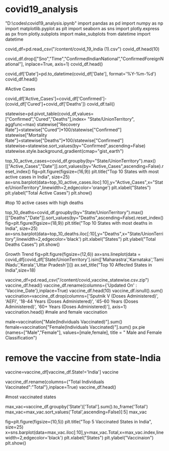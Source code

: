 # covid19_analysis
"D:\codes\covid19_analysis.ipynb"
import pandas as pd
import numpy as np
import matplotlib.pyplot as plt
import seaborn as sns
import plotly.express as px
from plotly.subplots import make_subplots
from datetime import datetime

covid_df=pd.read_csv("/content/covid_19_india (1).csv")
covid_df.head(10)

covid_df.drop(["Sno","Time","ConfirmedIndianNational","ConfirmedForeignNational"], inplace=True, axis=1)
covid_df.head()

covid_df['Date']=pd.to_datetime(covid_df['Date'], format='%Y-%m-%d')
covid_df.head()

#Active Cases

covid_df['Active_Cases']=covid_df['Confirmed']- (covid_df['Cured']+covid_df['Deaths'])
covid_df.tail()

statewise=pd.pivot_table(covid_df,values=["Confirmed","Cured","Deaths"],index= "State/UnionTerritory", aggfunc=max)
statewise["Recovery Rate"]=statewise["Cured"]*100/statewise["Confirmed"]
statewise["Mortality Rate"]=statewise["Deaths"]*100/statewise["Confirmed"]
statewise=statewise.sort_values(by="Confirmed",ascending=False)
statewise.style.background_gradient(cmap="gist_earth")

top_10_active_cases=covid_df.groupby(by="State/UnionTerritory").max()[["Active_Cases","Date"]].sort_values(by="Active_Cases",ascending=False).reset_index()
fig=plt.figure(figsize=(16,9))
plt.title("Top 10 States with most active cases in India", size=25)
ax=sns.barplot(data=top_10_active_cases.iloc[:10],y="Active_Cases",x="State/UnionTerritory",linewidth=2,edgecolor='orange')
plt.xlabel("States")
plt.ylabel("Total Active Cases")
plt.show()

#top 10 active cases with high deaths

top_10_deaths=covid_df.groupby(by="State/UnionTerritory").max()[["Deaths","Date"]].sort_values(by="Deaths",ascending=False).reset_index()
fig=plt.figure(figsize=(18,9))
plt.title("Top 10 States with most deaths in India", size=25)
ax=sns.barplot(data=top_10_deaths.iloc[:10],y="Deaths",x="State/UnionTerritory",linewidth=2,edgecolor='black')
plt.xlabel("States")
plt.ylabel("Total Deaths Cases")
plt.show()

 Growth Trend
fig=plt.figure(figsize=(12,6))
ax=sns.lineplot(data = covid_df[covid_df['State/UnionTerritory'].isin(['Maharastra','Karnataka','TamilNadu','Kerala','Uttar Pradesh'])])
ax.set_title("Top 10 Affected States in India",size=18)

vaccine_df=pd.read_csv("/content/covid_vaccine_statewise.csv.zip")
vaccine_df.head()
vaccine_df.rename(columns={'Updated On' : 'Vaccine_Date'},inplace=True)
vaccine_df.head(10)
vaccine_df.isnull().sum()
vaccination=vaccine_df.drop(columns=['Sputnik V (Doses Administered)', 'AEFI', '18-44 Years (Doses Administered)', '45-60 Years (Doses Administered)', '60+ Years (Doses Administered)'], axis=1)
vaccination.head()
#male and female vaccination

male=vaccination["Male(Individuals Vaccinated)"].sum()
female=vaccination["Female(Individuals Vaccinated)"].sum()
px.pie (names=["Male","Female"], values=[male,female], title = " Male and Female Classification")

# remove the vaccine from state-India

vaccine=vaccine_df[vaccine_df.State!='India']
vaccine

vaccine_df.rename(columns={"Total Individuals Vaccinated":"Total"},inplace=True)
vaccine_df.head()

 #most vaccinated states

max_vac=vaccine_df.groupby('State')['Total'].sum().to_frame('Total')
max_vac=max_vac.sort_values('Total',ascending=False)[:5]
max_vac

fig=plt.figure(figsize=(10,5))
plt.title("Top 5 Vaccinated States in India", size=25)
x=sns.barplot(data=max_vac.iloc[:10],y=max_vac.Total,x=max_vac.index,linewidth=2,edgecolor='black')
plt.xlabel("States")
plt.ylabel("Vaccinaion")
plt.show()
